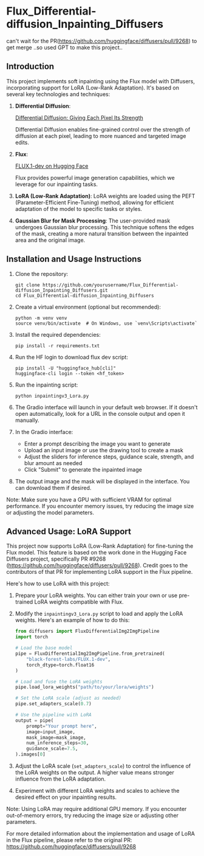 
# Flux_Differential-diffusion_Inpainting_Diffusers
can't wait for the PR(https://github.com/huggingface/diffusers/pull/9268) to get merge ..so used GPT to make this project..

## Introduction 

This project implements soft inpainting using the Flux model with Diffusers, incorporating support for LoRA (Low-Rank Adaptation). It's based on several key technologies and techniques:

1. **Differential Diffusion**:

   [Differential Diffusion: Giving Each Pixel Its Strength](https://arxiv.org/abs/2306.00950)

   Differential Diffusion enables fine-grained control over the strength of diffusion at each pixel, leading to more nuanced and targeted image edits.

2. **Flux**: 

   [FLUX.1-dev on Hugging Face](https://huggingface.co/black-forest-labs/FLUX.1-dev)

   Flux provides powerful image generation capabilities, which we leverage for our inpainting tasks.

3. **LoRA (Low-Rank Adaptation)**: LoRA weights are loaded using the PEFT (Parameter-Efficient Fine-Tuning) method, allowing for efficient adaptation of the model to specific tasks or styles.

4. **Gaussian Blur for Mask Processing**: The user-provided mask undergoes Gaussian blur processing. This technique softens the edges of the mask, creating a more natural transition between the inpainted area and the original image.


 
## Installation and Usage Instructions

1. Clone the repository:
   ```
   git clone https://github.com/yourusername/Flux_Differential-diffusion_Inpainting_Diffusers.git
   cd Flux_Differential-diffusion_Inpainting_Diffusers
   ```

2. Create a virtual environment (optional but recommended):
   ```
   python -m venv venv
   source venv/bin/activate  # On Windows, use `venv\Scripts\activate`
   ```

3. Install the required dependencies:
   ```
   pip install -r requirements.txt
   ```
4. Run the HF login to download flux dev script:
   ```
   pip install -U "huggingface_hub[cli]"
   huggingface-cli login --token <hf_token>
   ```
5. Run the inpainting script:
   ```
   python inpaintingv3_Lora.py
   ```

6. The Gradio interface will launch in your default web browser. If it doesn't open automatically, look for a URL in the console output and open it manually.

7. In the Gradio interface:
   - Enter a prompt describing the image you want to generate
   - Upload an input image or use the drawing tool to create a mask
   - Adjust the sliders for inference steps, guidance scale, strength, and blur amount as needed
   - Click "Submit" to generate the inpainted image

8. The output image and the mask will be displayed in the interface. You can download them if desired.

Note: Make sure you have a GPU with sufficient VRAM for optimal performance. If you encounter memory issues, try reducing the image size or adjusting the model parameters.


## Advanced Usage: LoRA Support

This project now supports LoRA (Low-Rank Adaptation) for fine-tuning the Flux model. This feature is based on the work done in the Hugging Face Diffusers project, specifically PR #9268 (https://github.com/huggingface/diffusers/pull/9268). Credit goes to the contributors of that PR for implementing LoRA support in the Flux pipeline.

Here's how to use LoRA with this project:

1. Prepare your LoRA weights. You can either train your own or use pre-trained LoRA weights compatible with Flux.

2. Modify the `inpaintingv3_Lora.py` script to load and apply the LoRA weights. Here's an example of how to do this:

   ```python
   from diffusers import FluxDifferentialImg2ImgPipeline
   import torch

   # Load the base model
   pipe = FluxDifferentialImg2ImgPipeline.from_pretrained(
       "black-forest-labs/FLUX.1-dev",
       torch_dtype=torch.float16
   )

   # Load and fuse the LoRA weights
   pipe.load_lora_weights("path/to/your/lora/weights")

   # Set the LoRA scale (adjust as needed)
   pipe.set_adapters_scale(0.7)

   # Use the pipeline with LoRA
   output = pipe(
       prompt="Your prompt here",
       image=input_image,
       mask_image=mask_image,
       num_inference_steps=30,
       guidance_scale=7.5,
   ).images[0]
   ```

3. Adjust the LoRA scale (`set_adapters_scale`) to control the influence of the LoRA weights on the output. A higher value means stronger influence from the LoRA adaptation.

4. Experiment with different LoRA weights and scales to achieve the desired effect on your inpainting results.

Note: Using LoRA may require additional GPU memory. If you encounter out-of-memory errors, try reducing the image size or adjusting other parameters.

For more detailed information about the implementation and usage of LoRA in the Flux pipeline, please refer to the original PR: https://github.com/huggingface/diffusers/pull/9268


